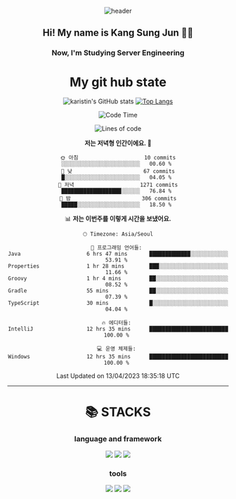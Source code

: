 <div align="center">
  
![header](https://capsule-render.vercel.app/api?type=waving&color=auto&height=300&section=header&text=Welcome&fontSize=90)
  <h2 align-"center"> Hi! My name is Kang Sung Jun 👋👋</h2>
  <h3 align="center"> Now, I'm Studying Server Engineering </h3>


  # My git hub state
  
![karistin's GitHub stats](https://github-readme-stats.vercel.app/api?username=karistin&show_icons=true&theme=dracula)
[![Top Langs](https://github-readme-stats.vercel.app/api/top-langs/?username=karistin&layout=compact)](https://github.com/karistin/github-readme-stats)
 
  
 <!--START_SECTION:waka-->
![Code Time](http://img.shields.io/badge/Code%20Time-530%20hrs%2017%20mins-blue)

![Lines of code](https://img.shields.io/badge/%EC%A0%80%EB%8A%94%20%EC%97%AC%ED%83%9C%EA%B9%8C%EC%A7%80%20-1.1%20million%20%EC%A4%84%EC%9D%98%20%EC%BD%94%EB%93%9C%EB%A5%BC%20%EC%9E%91%EC%84%B1%ED%96%88%EC%96%B4%EC%9A%94.-blue)

**저는 저녁형 인간이에요. 🦉** 

```text
🌞 아침                     10 commits          ░░░░░░░░░░░░░░░░░░░░░░░░░   00.60 % 
🌆 낮　                     67 commits          █░░░░░░░░░░░░░░░░░░░░░░░░   04.05 % 
🌃 저녁                     1271 commits        ███████████████████░░░░░░   76.84 % 
🌙 밤　                     306 commits         █████░░░░░░░░░░░░░░░░░░░░   18.50 % 
```


📊 **저는 이번주를 이렇게 시간을 보냈어요.** 

```text
🕑︎ Timezone: Asia/Seoul

💬 프로그래밍 언어들: 
Java                     6 hrs 47 mins       █████████████░░░░░░░░░░░░   53.91 % 
Properties               1 hr 28 mins        ███░░░░░░░░░░░░░░░░░░░░░░   11.66 % 
Groovy                   1 hr 4 mins         ██░░░░░░░░░░░░░░░░░░░░░░░   08.52 % 
Gradle                   55 mins             ██░░░░░░░░░░░░░░░░░░░░░░░   07.39 % 
TypeScript               30 mins             █░░░░░░░░░░░░░░░░░░░░░░░░   04.04 % 

🔥 에디터들: 
IntelliJ                 12 hrs 35 mins      █████████████████████████   100.00 % 

💻 운영 체제들: 
Windows                  12 hrs 35 mins      █████████████████████████   100.00 % 
```


 Last Updated on 13/04/2023 18:35:18 UTC
<!--END_SECTION:waka-->

  
  ---
   # 📚 STACKS
  ### language and framework
  <img src="https://img.shields.io/badge/java-007396?style=for-the-badge&logo=java&logoColor=white">
  <img src="https://img.shields.io/badge/python-3776AB?style=for-the-badge&logo=python&logoColor=white">
  <img src="https://img.shields.io/badge/springboot-6DB33F?style=for-the-badge&logo=springboot&logoColor=white">
  
  ### tools
  <img src="https://img.shields.io/badge/git-F05032?style=for-the-badge&logo=git&logoColor=white">
  <img src="https://img.shields.io/badge/mysql-4479A1?style=for-the-badge&logo=mysql&logoColor=white">
  <img src="https://img.shields.io/badge/gradle-02303A?style=for-the-badge&logo=gradle&logoColor=white">
</div>
  
